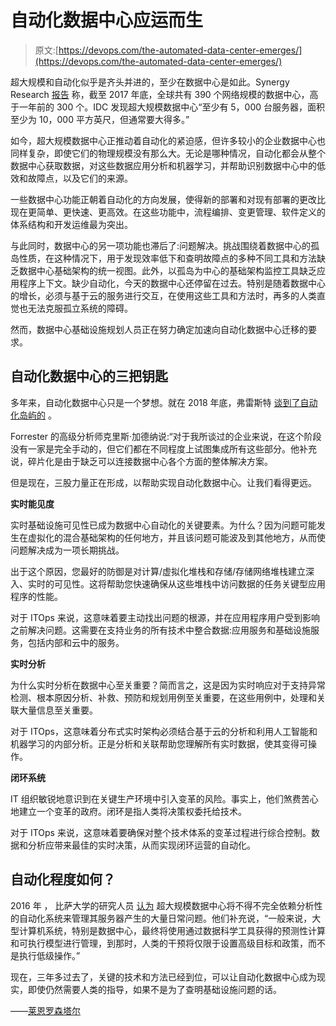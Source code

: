 # 自动化数据中心应运而生

> 原文:[https://devops.com/the-automated-data-center-emerges/](https://devops.com/the-automated-data-center-emerges/)

超大规模和自动化似乎是齐头并进的，至少在数据中心是如此。Synergy Research [报告](https://www.srgresearch.com/articles/hyperscale-data-center-count-approaches-400-mark-us-still-dominates) 称，截至 2017 年底，全球共有 390 个网络规模的数据中心，高于一年前的 300 个。IDC 发现超大规模数据中心“至少有 5，000 台服务器，面积至少为 10，000 平方英尺，但通常要大得多。”

如今，超大规模数据中心正推动着自动化的紧迫感，但许多较小的企业数据中心也同样复杂，即使它们的物理规模没有那么大。无论是哪种情况，自动化都会从整个数据中心获取数据，对这些数据应用分析和机器学习，并帮助识别数据中心中的低效和故障点，以及它们的来源。

一些数据中心功能正朝着自动化的方向发展，使得新的部署和对现有部署的更改比现在更简单、更快速、更高效。在这些功能中，流程编排、变更管理、软件定义的体系结构和开发运维最为突出。

与此同时，数据中心的另一项功能也滞后了:问题解决。挑战围绕着数据中心的孤岛性质，在这种情况下，用于发现效率低下和查明故障点的多种不同工具和方法缺乏数据中心基础架构的统一视图。此外，以孤岛为中心的基础架构监控工具缺乏应用程序上下文。缺少自动化，今天的数据中心还停留在过去。特别是随着数据中心的增长，必须与基于云的服务进行交互，在使用这些工具和方法时，再多的人类直觉也无法克服孤立系统的障碍。

然而，数据中心基础设施规划人员正在努力确定加速向自动化数据中心迁移的要求。

## **自动化数据中心的三把钥匙**

多年来，自动化数据中心只是一个梦想。就在 2018 年底，弗雷斯特 [谈到了自动化岛屿的](https://veronicaphillipcom.files.wordpress.com/2018/11/techrepublic-guide-to-data-center-automation.pdf) 。

Forrester 的高级分析师克里斯·加德纳说:“对于我所谈过的企业来说，在这个阶段没有一家是完全手动的，但它们都在不同程度上试图集成所有这些部分。他补充说，碎片化是由于缺乏可以连接数据中心各个方面的整体解决方案。

但是现在，三股力量正在形成，以帮助实现自动化数据中心。让我们看得更远。

**实时能见度**

实时基础设施可见性已成为数据中心自动化的关键要素。为什么？因为问题可能发生在虚拟化的混合基础架构的任何地方，并且该问题可能波及到其他地方，从而使问题解决成为一项长期挑战。

出于这个原因，您最好的防御是对计算/虚拟化堆栈和存储/存储网络堆栈建立深入、实时的可见性。这将帮助您快速确保从这些堆栈中访问数据的任务关键型应用程序的性能。

对于 ITOps 来说，这意味着要主动找出问题的根源，并在应用程序用户受到影响之前解决问题。这需要在支持业务的所有技术中整合数据:应用服务和基础设施服务，包括内部和云中的服务。

**实时分析**

为什么实时分析在数据中心至关重要？简而言之，这是因为实时响应对于支持异常检测、根本原因分析、补救、预防和规划用例至关重要，在这些用例中，处理和关联大量信息至关重要。

对于 ITOps，这意味着分布式实时架构必须结合基于云的分析和利用人工智能和机器学习的内部分析。正是分析和关联帮助您理解所有实时数据，使其变得可操作。

**闭环系统**

IT 组织敏锐地意识到在关键生产环境中引入变革的风险。事实上，他们煞费苦心地建立一个变革的政府。闭环是指人类将决策权委托给技术。

对于 ITOps 来说，这意味着要确保对整个技术体系的变革过程进行综合控制。数据和分析应带来最佳的实时决策，从而实现闭环运营的自动化。

## 自动化程度如何？

2016 年 ， 比萨大学的研究人员 [认为](https://veronicaphillipcom.files.wordpress.com/2018/11/techrepublic-guide-to-data-center-automation.pdf) 超大规模数据中心将不得不完全依赖分析性的自动化系统来管理其服务器产生的大量日常问题。他们补充说，“一般来说，大型计算机系统，特别是数据中心，最终将使用通过数据科学工具获得的预测性计算和可执行模型进行管理，到那时，人类的干预将仅限于设置高级目标和政策，而不是执行低级操作。”

现在，三年多过去了，关键的技术和方法已经到位，可以让自动化数据中心成为现实，即使仍然需要人类的指导，如果不是为了查明基础设施问题的话。

——[莱恩罗森塔尔](https://devops.com/author/len-rosenthal/)